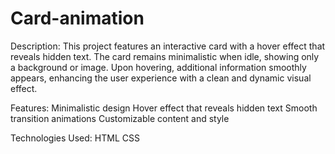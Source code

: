 # Card-animation
Description:
This project features an interactive card with a hover effect that reveals hidden text. The card remains minimalistic when idle, showing only a background or image. Upon hovering, additional information smoothly appears, enhancing the user experience with a clean and dynamic visual effect.

Features:
   Minimalistic design
   Hover effect that reveals hidden text
   Smooth transition animations
   Customizable content and style

Technologies Used:
   HTML
   CSS